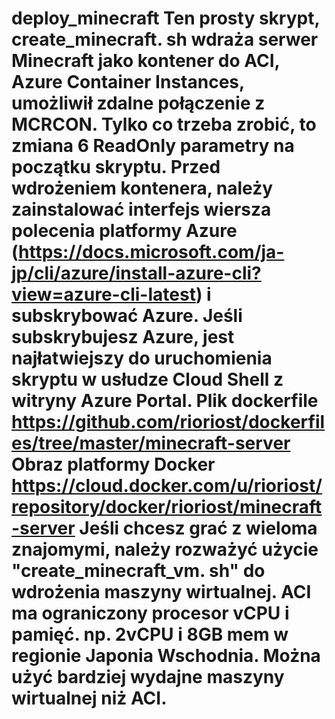 # deploy_minecraft Ten prosty skrypt, create_minecraft. sh wdraża serwer Minecraft jako kontener do ACI, Azure Container Instances, umożliwił zdalne połączenie z MCRCON. Tylko co trzeba zrobić, to zmiana 6 ReadOnly parametry na początku skryptu. Przed wdrożeniem kontenera, należy zainstalować interfejs wiersza polecenia platformy Azure (https://docs.microsoft.com/ja-jp/cli/azure/install-azure-cli?view=azure-cli-latest) i subskrybować Azure. Jeśli subskrybujesz Azure, jest najłatwiejszy do uruchomienia skryptu w usłudze Cloud Shell z witryny Azure Portal. Plik dockerfile https://github.com/rioriost/dockerfiles/tree/master/minecraft-server Obraz platformy Docker https://cloud.docker.com/u/rioriost/repository/docker/rioriost/minecraft-server Jeśli chcesz grać z wieloma znajomymi, należy rozważyć użycie "create_minecraft_vm. sh" do wdrożenia maszyny wirtualnej. ACI ma ograniczony procesor vCPU i pamięć. np. 2vCPU i 8GB mem w regionie Japonia Wschodnia. Można użyć bardziej wydajne maszyny wirtualnej niż ACI.
